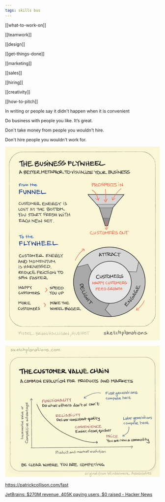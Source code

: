 ```yaml
---
tags: skills bus
---
```


[[what-to-work-on]]

[[teamwork]]

[[design]]

[[get-things-done]]

[[marketing]]

[[sales]]

[[hiring]]

[[creativity]]

[[how-to-pitch]]

In writing or people say it didn't happen when it is convenient

Do business with people you like. It’s great.

Don't take money from people you wouldn't hire.

Don't hire people you wouldn't work for.

![](/assets/static/img/business-flywheel.png)

![](/assets/static/img/the-customer-value-chain.jpeg)

<https://patrickcollison.com/fast>

[JetBrains: $270M revenue, 405K paying users, $0 raised - Hacker News](https://news.ycombinator.com/item?id=21796793)
